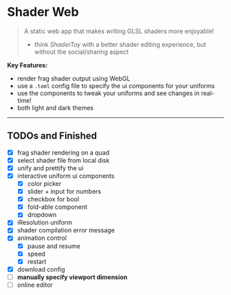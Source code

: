 # Shader Web

> A static web app that makes writing GLSL shaders more enjoyable!
> - think _ShaderToy_ with a better shader editing experience, but without the social/sharing aspect

**Key Features:**

- render frag shader output using WebGL
- use a `.toml` config file to specify the ui components for your uniforms
- use the components to tweak your uniforms and see changes in real-time!
- both light and dark themes


---

## TODOs and Finished

- [x] frag shader rendering on a quad
- [x] select shader file from local disk
- [x] unify and prettify the ui
- [x] interactive uniform ui components
  - [x] color picker
  - [x] slider + input for numbers
  - [x] checkbox for bool
  - [x] fold-able component
  - [x] dropdown
- [x] iResolution uniform
- [x] shader compilation error message
- [x] animation control
  - [x] pause and resume
  - [x] speed
  - [x] restart
- [x] download config
- [ ] **manually specify viewport dimension**
- [ ] online editor
